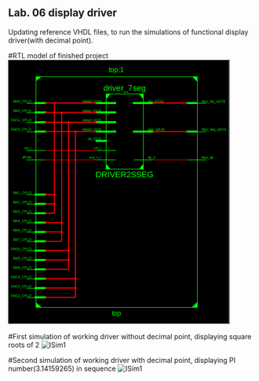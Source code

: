 ## Lab. 06 display driver
Updating reference VHDL files, to run the simulations of functional display driver(with decimal point).

#RTL model of finished project
![RTL model](06_lab_RTL_model.png)

#First simulation of working driver without decimal point, displaying square roots of 2
![ISim1](06_lab_ISim_1.png)

#Second simulation of working driver with decimal point, displaying PI number(3.14159265) in sequence
![ISim1](06_lab_ISim_1.png)




